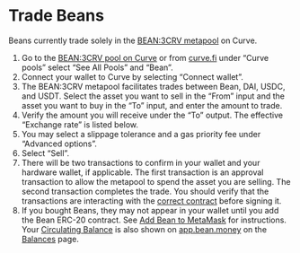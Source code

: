 # Trade Beans

Beans currently trade solely in the [BEAN:3CRV metapool](https://curve.fi/factory/152) on Curve.

1. Go to the [BEAN:3CRV pool on Curve](https://curve.fi/factory/152) or from [curve.fi](https://curve.fi/) under “Curve pools” select “See All Pools” and “Bean”.
2. Connect your wallet to Curve by selecting “Connect wallet”.
3. The BEAN:3CRV metapool facilitates trades between Bean, DAI, USDC, and USDT. Select the asset you want to sell in the “From” input and the asset you want to buy in the “To” input, and enter the amount to trade.
4. Verify the amount you will receive under the “To” output. The effective “Exchange rate” is listed below.
5. You may select a slippage tolerance and a gas priority fee under “Advanced options”.
6. Select “Sell”.
7. There will be two transactions to confirm in your wallet and your hardware wallet, if applicable. The first transaction is an approval transaction to allow the metapool to spend the asset you are selling. The second transaction completes the trade. You should verify that the transactions are interacting with the [correct contract](https://etherscan.io/address/0xc9C32cd16Bf7eFB85Ff14e0c8603cc90F6F2eE49) before signing it.
8. If you bought Beans, they may not appear in your wallet until you add the Bean ERC-20 contract. See [Add Bean to MetaMask](../getting-started/add-bean-to-metamask.md) for instructions. Your [Circulating Balance](../../additional-resources/asset-states.md) is also shown on [app.bean.money](https://app.bean.money/) on the [Balances](https://app.bean.money/#/balances) page.
